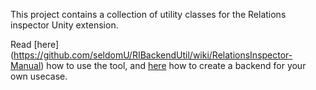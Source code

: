 This project contains a collection of utility classes for the Relations inspector Unity extension.

Read [here] (https://github.com/seldomU/RIBackendUtil/wiki/RelationsInspector-Manual) how to use the tool, and [here](https://github.com/seldomU/RIBackendUtil/wiki/RelationsInspector-Manual#backend-development) how to create a backend for your own usecase.
